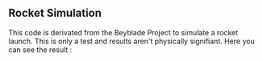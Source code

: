 ## Rocket Simulation
This code is derivated from the Beyblade Project to simulate a rocket launch.
This is only a test and results aren't physically signifiant.
Here you can see the result : 
